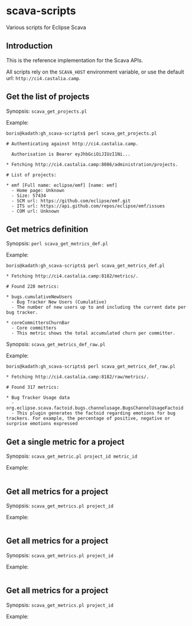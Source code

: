 
# scava-scripts

Various scripts for Eclipse Scava

## Introduction

This is the reference implementation for the Scava APIs.

All scripts rely on the `SCAVA_HOST` environment variable, or use the default url: `http://ci4.castalia.camp`.

## Get the list of projects

Synopsis:
`scava_get_projects.pl`

Example:
```
boris@kadath:gh_scava-scripts$ perl scava_get_projects.pl

# Authenticating against http://ci4.castalia.camp.

  Authorisation is Bearer eyJhbGciOiJIUzI1Ni...

* Fetching http://ci4.castalia.camp:8086/administration/projects.

# List of projects:

* emf [Full name: eclipse/emf] [name: emf]
  - Home page: Unknown
  - Size: 57434
  - SCM url: https://github.com/eclipse/emf.git
  - ITS url: https://api.github.com/repos/eclipse/emf/issues
  - COM url: Unknown
```

## Get metrics definition

Synopsis:
`perl scava_get_metrics_def.pl`

Example:
```
boris@kadath:gh_scava-scripts$ perl scava_get_metrics_def.pl

* Fetching http://ci4.castalia.camp:8182/metrics/.

# Found 228 metrics:

* bugs.cumulativeNewUsers
  - Bug Tracker New Users (Cumulative)
  - The number of new users up to and including the current date per bug tracker.

* coreCommittersChurnBar
  - Core committers
  - This metric shows the total accumulated churn per committer.
```

Synopsis:
`scava_get_metrics_def_raw.pl`

Example:
```
boris@kadath:gh_scava-scripts$ perl scava_get_metrics_def_raw.pl

* Fetching http://ci4.castalia.camp:8182/raw/metrics/.

# Found 317 metrics:

* Bug Tracker Usage data
  - org.eclipse.scava.factoid.bugs.channelusage.BugsChannelUsageFactoid
  - This plugin generates the factoid regarding emotions for bug trackers. For example, the percentage of positive, negative or surprise emotions expressed
```

## Get a single metric for a project

Synopsis:
`scava_get_metric.pl project_id metric_id`

Example:
```
```

## Get all metrics for a project

Synopsis:
`scava_get_metrics.pl project_id`

Example:
```
```

## Get all metrics for a project

Synopsis:
`scava_get_metrics.pl project_id`

Example:
```
```

## Get all metrics for a project

Synopsis:
`scava_get_metrics.pl project_id`

Example:
```
```
